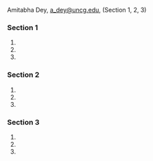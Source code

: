 Amitabha Dey, a_dey@uncg.edu, (Section 1, 2, 3)

### Section 1
1. 
2.
3. 


### Section 2
1. 
2.
3.


### Section 3
1.
2.
3.
